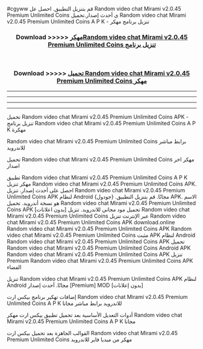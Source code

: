 #cgyww قم بتنزيل التطبيق. احصل عل Random video chat Mirami v2.0.45 Premium Unlimited Coins  ى أحدث إصدار.تحميل Random video chat Mirami v2.0.45 Premium Unlimited Coins  A P K - تنزيل برنامج مهكر



<div align="center">
<h3>Download >>>>> <a href="https://ar-sites.web.app/?ar= Random video chat Mirami v2.0.45 Premium Unlimited Coins ">مهكرRandom video chat Mirami v2.0.45 Premium Unlimited Coins  تنزيل برنامج</a></h3><br>

<h3>Download >>>>> <a href="https://ar-sites.web.app/?ar= Random video chat Mirami v2.0.45 Premium Unlimited Coins ">تحميل Random video chat Mirami v2.0.45 Premium Unlimited Coins  مهكر</a></h3>
</div>


----------------------------------------------------------

----------------------------------------------------------

----------------------------------------------------------

----------------------------------------------------------


تحميل Random video chat Mirami v2.0.45 Premium Unlimited Coins  APK - تنزيل برنامج Random video chat Mirami v2.0.45 Premium Unlimited Coins  A P K مهكرة

Random video chat Mirami v2.0.45 Premium Unlimited Coins  برابط مباشر للاندرويد

تحميل Random video chat Mirami v2.0.45 Premium Unlimited Coins  مهكر اخر اصدار

تطبيق Random video chat Mirami v2.0.45 Premium Unlimited Coins  A P K مهكر
تنزيل Random video chat Mirami v2.0.45 Premium Unlimited Coins  APK. احصل على أحدث إصدار.
تنزيل Random video chat Mirami v2.0.45 Premium Unlimited Coins  APK لنظام Android مجانًا.
قم بتنزيل التطبيق. {جودول} APK. الاسم هو نسخة أندرويد.
تحميل Random video chat Mirami v2.0.45 Premium Unlimited Coins  APK [بدون اعلانات]
تحميل مود مجاني للاندرويد.
تنزيل Random video chat Mirami v2.0.45 Premium Unlimited Coins  عبر الإنترنت
تنزيل Random video chat Mirami v2.0.45 Premium Unlimited Coins  APK
download.online Random video chat Mirami v2.0.45 Premium Unlimited Coins  APK
Random video chat Mirami v2.0.45 Premium Unlimited Coins  مثبت APK لنظام Android
Random video chat Mirami v2.0.45 Premium Unlimited Coins  APK
تحميل Random video chat Mirami v2.0.45 Premium Unlimited Coins  Android APK
Random video chat Mirami v2.0.45 Premium Unlimited Coins  APK تنزيل Premium
Random video chat Mirami v2.0.45 Premium Unlimited Coins  APK الفضاء

تنزيل Random video chat Mirami v2.0.45 Premium Unlimited Coins  APK لنظام Android مجانًا. أحدث إصدار [Premium] MOD [بدون إعلانات]

إضافات تهكير برنامج بيكس ارت Random video chat Mirami v2.0.45 Premium Unlimited Coins  A P K للاندرويد برابط مباشر مجانا

أدوات التعديل الأساسية بعد تحميل تطبيق بيكس ارت مهكر Random video chat Mirami v2.0.45 Premium Unlimited Coins  A P K مجانا

القوالب الجاهزة بعد تحميل بيكس ارت Random video chat Mirami v2.0.45 Premium Unlimited Coins  مهكر من ميديا فاير للاندرويد



